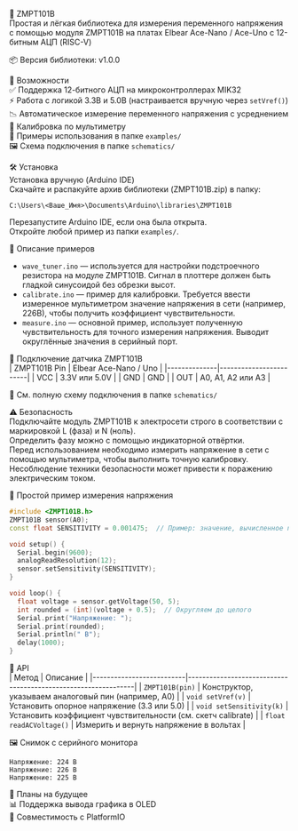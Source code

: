 🔌 ZMPT101B  
Простая и лёгкая библиотека для измерения переменного напряжения с помощью модуля ZMPT101B на платах Elbear Ace-Nano / Ace-Uno с 12-битным АЦП (RISC-V)

📦 Версия библиотеки: v1.0.0

📌 Возможности  
✅ Поддержка 12-битного АЦП на микроконтроллерах MIK32  
⚡ Работа с логикой 3.3В и 5.0В (настраивается вручную через `setVref()`)  
📉 Автоматическое измерение переменного напряжения с усреднением  
🔧 Калибровка по мультиметру  
📂 Примеры использования в папке `examples/`  
🖼️ Схема подключения в папке `schematics/`

🛠️ Установка  
Установка вручную (Arduino IDE)  
Скачайте и распакуйте архив библиотеки (ZMPT101B.zip) в папку:

```
C:\Users\<Ваше_Имя>\Documents\Arduino\libraries\ZMPT101B
```

Перезапустите Arduino IDE, если она была открыта.  
Откройте любой пример из папки `examples/`.

🧪 Описание примеров  
- `wave_tuner.ino` — используется для настройки подстроечного резистора на модуле ZMPT101B. Сигнал в плоттере должен быть гладкой синусоидой без обрезки высот.  
- `calibrate.ino` — пример для калибровки. Требуется ввести измеренное мультиметром значение напряжения в сети (например, 226В), чтобы получить коэффициент чувствительности.  
- `measure.ino` — основной пример, использует полученную чувствительность для точного измерения напряжения. Выводит округлённые значения в серийный порт.

🔌 Подключение датчика ZMPT101B  
| ZMPT101B Pin | Elbear Ace-Nano / Uno  |
|--------------|------------------------|
| VCC          | 3.3V или 5.0V          |
| GND          | GND                    |
| OUT          | A0, A1, A2 или A3      |

📂 См. полную схему подключения в папке `schematics/`

⚠️ Безопасность  
Подключайте модуль ZMPT101B к электросети строго в соответствии с маркировкой L (фаза) и N (ноль).  
Определить фазу можно с помощью индикаторной отвёртки.  
Перед использованием необходимо измерить напряжение в сети с помощью мультиметра, чтобы выполнить точную калибровку.  
Несоблюдение техники безопасности может привести к поражению электрическим током.

🧪 Простой пример измерения напряжения
```cpp
#include <ZMPT101B.h>
ZMPT101B sensor(A0);
const float SENSITIVITY = 0.001475;  // Пример: значение, вычисленное при калибровке

void setup() {
  Serial.begin(9600);
  analogReadResolution(12);
  sensor.setSensitivity(SENSITIVITY);
}

void loop() {
  float voltage = sensor.getVoltage(50, 5);
  int rounded = (int)(voltage + 0.5);  // Округляем до целого
  Serial.print("Напряжение: ");
  Serial.print(rounded);
  Serial.println(" В");
  delay(1000);
}
```

📘 API  
| Метод                    |               Описание                                        |
|--------------------------|---------------------------------------------------------------|
| `ZMPT101B(pin)`          | Конструктор, указываем аналоговый пин (например, A0)          |
| `void setVref(v)`        | Установить опорное напряжение (3.3 или 5.0)                   |
| `void setSensitivity(k)` | Установить коэффициент чувствительности (см. скетч calibrate) |
| `float readACVoltage()`  | Измерить и вернуть напряжение в вольтах                       |

🖼️ Снимок с серийного монитора
```
Напряжение: 224 В  
Напряжение: 226 В  
Напряжение: 225 В  
```

💬 Планы на будущее  
📊 Поддержка вывода графика в OLED  
📘 Совместимость с PlatformIO  
